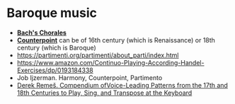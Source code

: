 Baroque music
===

- [**Bach's Chorales**](bach_chorales.md)
- [**Counterpoint**](counterpoint.md) can be of 16th century (which is Renaissance) or 18th century (which is Baroque)
- https://partimenti.org/partimenti/about_parti/index.html
- https://www.amazon.com/Continuo-Playing-According-Handel-Exercises/dp/0193184338
- Job Ijzerman. Harmony, Counterpoint, Partimento
- [Derek Remeš. Compendium ofVoice-Leading Patterns from the 17th and 18th Centuries to Play, Sing, and Transpose at the Keyboard](https://derekremes.com/wp-content/uploads/compendium_english.pdf)
